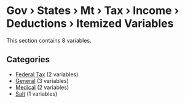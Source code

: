# Gov › States › Mt › Tax › Income › Deductions › Itemized Variables

This section contains 8 variables.

## Categories

- [Federal Tax](federal_tax/index.md) (2 variables)
- [General](general/index.md) (3 variables)
- [Medical](medical/index.md) (2 variables)
- [Salt](salt/index.md) (1 variables)
